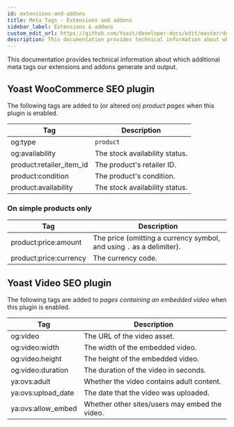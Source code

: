 ```yaml
---
id: extensions-and-addons
title: Meta Tags - Extensions and addons
sidebar_label: Extensions & addons
custom_edit_url: https://github.com/Yoast/developer-docs/edit/master/docs/features/meta-tags/extensions-and-addons.md
description: This documentation provides technical information about which additional meta tags our extensions and addons generate and output.
---
```

This documentation provides technical information about which additional meta tags our extensions and addons generate and output.

## Yoast WooCommerce SEO plugin
The following tags are added to (or altered on) _product pages_ when this plugin is enabled.

| Tag | Description |
|---|----|
| og:type | `product` |
| og:availability | The stock availability status. |
| product:retailer_item_id | The product's retailer ID. |
| product:condition | The product's condition. |
| product:availability | The stock availability status. |

### On simple products only
| Tag | Description |
|---|----|
| product:price:amount | The price (omitting a currency symbol, and using `.` as a delimiter). |
| product:price:currency | The currency code. |

## Yoast Video SEO plugin
The following tags are added to _pages containing an embedded video_ when this plugin is enabled.

| Tag | Description |
|---|----|
| og:video | The URL of the video asset. |
| og:video:width | The width of the embedded video. |
| og:video:height | The height of the embedded video. |
| og:video:duration | The duration of the video in seconds. |
| ya:ovs:adult | Whether the video contains adult content. |
| ya:ovs:upload_date | The date that the video was uploaded. |
| ya:ovs:allow_embed | Whether other sites/users may embed the video. |
